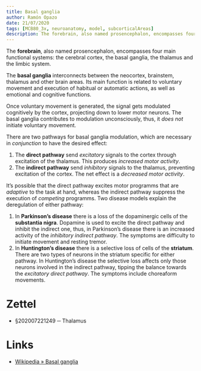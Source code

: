 ```yaml
---
title: Basal ganglia
author: Ramón Opazo
date: 21/07/2020
tags: [MCB80_3x, neuroanatomy, model, subcorticalAreas]
description: The forebrain, also named prosencephalon, encompasses four main functional systems, that is, the cerebral cortex, the basal ganglia, the thalamus and the limbic system.
---
```


The **forebrain**, also named prosencephalon, encompasses four main functional systems: the cerebral cortex, the basal ganglia, the thalamus and the limbic system.

The **basal ganglia** interconnects between the neocortex, brainstem, thalamus and other brain areas. Its main function is related to voluntary movement and execution of habitual or automatic actions, as well as emotional and cognitive functions.

Once voluntary movement is generated, the signal gets modulated cognitively by the cortex, projecting down to lower motor neurons. The basal ganglia contributes to modulation unconsciously, thus, it _does not_ initiate voluntary movement.

There are two pathways for basal ganglia modulation, which are necessary in _conjunction_ to have the desired effect:

1. The **direct pathway** send _excitatory_ signals to the cortex through excitation of the thalamus. This produces _increased motor activity_.
2. The **indirect pathway** send _inhibitory_ signals to the thalamus, preventing excitation of the cortex. The net effect is a _decreased motor activity_.

It’s possible that the direct pathway excites motor programms that are _adaptive_ to the task at hand, whereas the indirect pathway suppress the execution of _competing_ programms. Two disease models explain the deregulation of either pathway:

1. In **Parkinson’s disease** there is a loss of the dopaminergic cells of the **substantia nigra**. Dopamine is used to excite the direct pathway and inhibit the indirect one, thus, in Parkinson’s disease there is an increased activity of the _inhibitory indirect pathway_. The symptoms are difficulty to initiate movement and resting tremor.
2. In **Huntington’s disease** there is a selective loss of cells of the **striatum**. There are two types of neurons in the striatum specific for either pathway. In Huntington’s disease the selective loss affects only those neurons involved in the indirect pathway, tipping the balance towards the _excitatory direct pathway_. The symptoms include choreaform movements.

# Zettel

- §202007221249 ─ Thalamus

# Links

- [Wikipedia » Basal ganglia](https://en.wikipedia.org/wiki/Basal_ganglia)